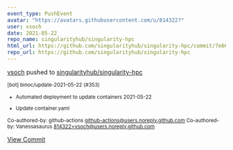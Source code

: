 ```yaml
---
event_type: PushEvent
avatar: "https://avatars.githubusercontent.com/u/814322?"
user: vsoch
date: 2021-05-22
repo_name: singularityhub/singularity-hpc
html_url: https://github.com/singularityhub/singularity-hpc/commit/7e6677702f02a1dee62804e0fbfcc68ba0834a7b
repo_url: https://github.com/singularityhub/singularity-hpc
---
```


<a href='https://github.com/vsoch' target='_blank'>vsoch</a> pushed to <a href='https://github.com/singularityhub/singularity-hpc' target='_blank'>singularityhub/singularity-hpc</a>

<small>[bot] binoc/update-2021-05-22 (#353)

* Automated deployment to update containers 2021-05-22

* Update container.yaml

Co-authored-by: github-actions <github-actions@users.noreply.github.com>
Co-authored-by: Vanessasaurus <814322+vsoch@users.noreply.github.com></small>

<a href='https://github.com/singularityhub/singularity-hpc/commit/7e6677702f02a1dee62804e0fbfcc68ba0834a7b' target='_blank'>View Commit</a>